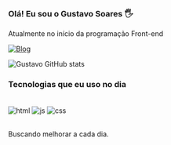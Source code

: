 ### Olá! Eu sou o Gustavo Soares 🖐
Atualmente no início da programação Front-end

[![Blog](https://img.shields.io/badge/LinkedIn-0077B5?style=for-the-badge&logo=linkedin&logoColor=white)](https://www.linkedin.com/in/gustavo-soares-06853a1b8)

![Gustavo GitHub stats](https://github-readme-stats.vercel.app/api?username=gustavosooares&show_icons=true&theme=tokyonight)

### Tecnologias que eu uso no dia

<div style="display: inline_block"><br/>

  <img align="center" alt="html" src="https://img.shields.io/badge/HTML-239120?style=for-the-badge&logo=html5&logoColor=white"/>
  <img align="center" alt="js" src="https://img.shields.io/badge/JavaScript-F7DF1E?style=for-the-badge&logo=javascript&logoColor=black"/>
  <img align="center" alt="css" src="https://img.shields.io/badge/CSS-239120?&style=for-the-badge&logo=css3&logoColor=white"/>
</div><br/>

Buscando melhorar a cada dia.
